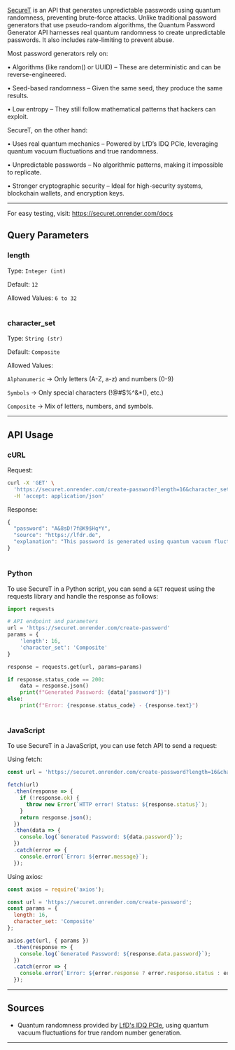 [SecureT](https://securet.onrender.com/docs) is an API that generates unpredictable passwords using quantum randomness, preventing brute-force attacks. Unlike traditional password generators that use pseudo-random algorithms, the Quantum Password Generator API harnesses real quantum randomness to create unpredictable passwords. It also includes rate-limiting to prevent abuse.

Most password generators rely on:

• Algorithms (like random() or UUID) – These are deterministic and can be reverse-engineered.

• Seed-based randomness – Given the same seed, they produce the same results.

• Low entropy – They still follow mathematical patterns that hackers can exploit.


SecureT, on the other hand:

• Uses real quantum mechanics – Powered by LfD’s IDQ PCle, leveraging quantum vacuum fluctuations and true randomness.

• Unpredictable passwords – No algorithmic patterns, making it impossible to replicate.

• Stronger cryptographic security – Ideal for high-security systems, blockchain wallets, and encryption keys.

---

For easy testing, visit:
https://securet.onrender.com/docs


## Query Parameters

### length

Type: `Integer (int)`

Default: `12`

Allowed Values: `6 to 32`

#

### character_set

Type: `String (str)`

Default: `Composite`

Allowed Values:

`Alphanumeric` → Only letters (A-Z, a-z) and numbers (0-9)

`Symbols` → Only special characters (!@#$%^&*(), etc.)

`Composite` → Mix of letters, numbers, and symbols.

---

## API Usage

### cURL

Request:

```bash
curl -X 'GET' \
  'https://securet.onrender.com/create-password?length=16&character_set=Composite' \
  -H 'accept: application/json'
```

Response:

```js
{
  "password": "A&8sD!7f@K9$Hq*Y",
  "source": "https://lfdr.de",
  "explanation": "This password is generated using quantum vacuum fluctuations."
}
```
#

### Python

To use SecureT in a Python script, you can send a `GET` request using the requests library and handle the response as follows:

```python
import requests

# API endpoint and parameters
url = 'https://securet.onrender.com/create-password'
params = {
    'length': 16,
    'character_set': 'Composite'
}

response = requests.get(url, params=params)

if response.status_code == 200:
    data = response.json()
    print(f"Generated Password: {data['password']}")
else:
    print(f"Error: {response.status_code} - {response.text}")
```
#
### JavaScript

To use SecureT in a JavaScript, you can use fetch API to send a request:

Using fetch:

```js
const url = 'https://securet.onrender.com/create-password?length=16&character_set=Composite';

fetch(url)
  .then(response => {
    if (!response.ok) {
      throw new Error(`HTTP error! Status: ${response.status}`);
    }
    return response.json();
  })
  .then(data => {
    console.log(`Generated Password: ${data.password}`);
  })
  .catch(error => {
    console.error(`Error: ${error.message}`);
  });

```

Using axios:

```js
const axios = require('axios');

const url = 'https://securet.onrender.com/create-password';
const params = {
  length: 16,
  character_set: 'Composite'
};

axios.get(url, { params })
  .then(response => {
    console.log(`Generated Password: ${response.data.password}`);
  })
  .catch(error => {
    console.error(`Error: ${error.response ? error.response.status : error.message}`);
  });

```

---



## Sources

- Quantum randomness provided by [LfD's IDQ PCle](https://lfdr.de), using quantum vacuum fluctuations for true random number generation.
---
